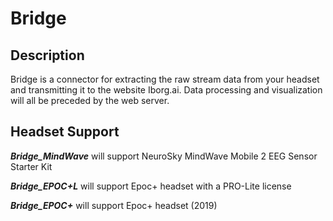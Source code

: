 # Bridge

## Description
Bridge is a connector for extracting the raw stream data from your headset and transmitting it to the website Iborg.ai. Data processing and visualization will all be preceded by the web server.

## Headset Support
**_Bridge_MindWave_**  will support NeuroSky MindWave Mobile 2 EEG Sensor Starter Kit

**_Bridge_EPOC+L_**  will support Epoc+ headset with a PRO-Lite license

**_Bridge_EPOC+_** will support Epoc+ headset (2019)





